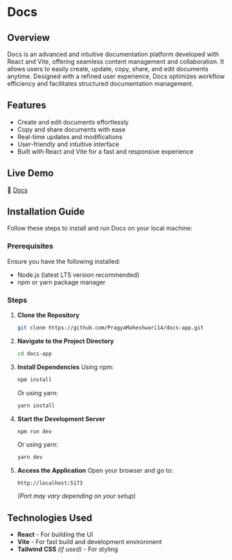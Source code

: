 # Docs 

## Overview
Docs is an advanced and intuitive documentation platform developed with React and Vite, offering seamless content management and collaboration. It allows users to easily create, update, copy, share, and edit documents anytime. Designed with a refined user experience, Docs optimizes workflow efficiency and facilitates structured documentation management.

## Features
- Create and edit documents effortlessly
- Copy and share documents with ease
- Real-time updates and modifications
- User-friendly and intuitive interface
- Built with React and Vite for a fast and responsive experience

## Live Demo
🔗 [Docs](https://docs-pragya.vercel.app/) 

## Installation Guide
Follow these steps to install and run Docs on your local machine:

### Prerequisites
Ensure you have the following installed:
- Node.js (latest LTS version recommended)
- npm or yarn package manager

### Steps
1. **Clone the Repository**
   ```bash
   git clone https://github.com/PragyaMaheshwari14/docs-app.git
   ```
2. **Navigate to the Project Directory**
   ```bash
   cd docs-app
   ```
3. **Install Dependencies**
   Using npm:
   ```bash
   npm install
   ```
   Or using yarn:
   ```bash
   yarn install
   ```
4. **Start the Development Server**
   ```bash
   npm run dev
   ```
   Or using yarn:
   ```bash
   yarn dev
   ```
5. **Access the Application**
   Open your browser and go to:
   ```
   http://localhost:5173
   ```
   *(Port may vary depending on your setup)*

## Technologies Used
- **React** - For building the UI
- **Vite** - For fast build and development environment
- **Tailwind CSS** *(if used)* - For styling




